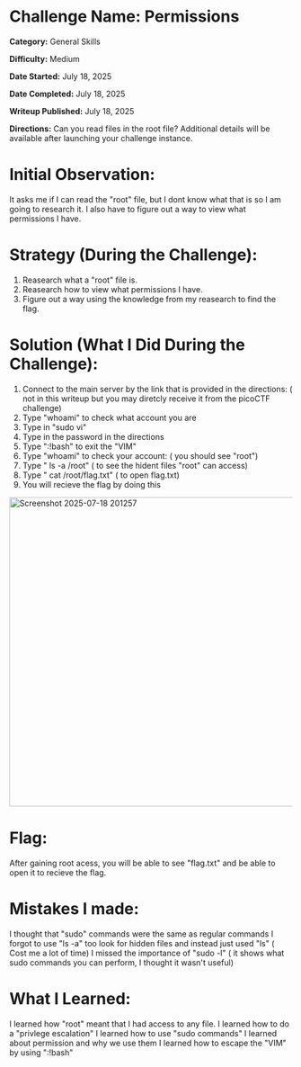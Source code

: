 # Challenge Name: Permissions

**Category:** General Skills

**Difficulty:** Medium

**Date Started:** July 18, 2025

**Date Completed:** July 18, 2025

**Writeup Published:** July 18, 2025

**Directions:**
Can you read files in the root file?
Additional details will be available after launching your challenge instance.

 # Initial Observation: 

 It asks me if I can read the "root" file, but I dont know what that is so I am going to research it.
 I also have to figure out a way to view what permissions I have.
 

 # Strategy (During the Challenge):
1. Reasearch what a "root" file is.
2. Reasearch how to view what permissions I have.
3. Figure out a way using the knowledge from my reasearch to find the flag.

# Solution (What I Did During the Challenge): 
1. Connect to the main server by the link that is provided in the directions: ( not in this writeup but you may diretcly receive it from the picoCTF challenge)
2. Type "whoami" to check what account you are
3. Type in "sudo vi"
4. Type in the password in the directions
5. Type ":!bash" to exit the "VIM"
6. Type "whoami" to check your account: ( you should see "root")
7. Type " ls -a /root" ( to see the hident files "root" can access)
8. Type " cat /root/flag.txt" ( to open flag.txt)
9. You will recieve the flag by doing this
<img width="702" height="550" alt="Screenshot 2025-07-18 201257" src="https://github.com/user-attachments/assets/117bd86b-d99e-4d7e-93a0-7ca0e774771d" />

# Flag: 

After gaining root acess, you will be able to see "flag.txt" and be able to open it to recieve the flag.

# Mistakes I made:

I thought that "sudo" commands were the same as regular commands
I forgot to use "ls -a" too look for hidden files and instead just used "ls" ( Cost me a lot of time)
I missed the importance of "sudo -l" ( it shows what sudo commands you can perform, I thought it wasn't useful) 


# What I Learned:
I learned how "root" meant that I had access to any file.
I learned how to do a "privlege escalation"
I learned how to use "sudo commands" 
I learned about permission and why we use them
I learned how to escape the "VIM" by using ":!bash<Enter>"

